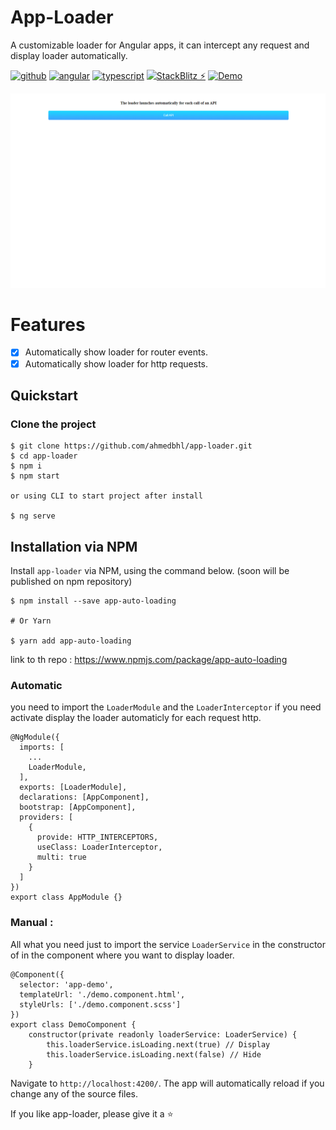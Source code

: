 # App-Loader

A customizable loader for Angular apps, it can intercept any request and display loader automatically.

[![github](https://badgen.net/badge/icon/github?icon=github&label)](https://github.com/ahmedbhl/app-loader)
[![angular](https://badgen.net/badge/Angular/v%2010/red)](https://github.com/angular/angular-cli)
[![typescript](https://badgen.net/badge/icon/typescript?icon=typescript&label)](https://www.typescriptlang.org/)
[![StackBlitz ⚡️](https://badgen.net/badge/icon/Edit%20On%20StackBlitz⚡️?icon=slack&label)](https://stackblitz.com/edit/app-loader?file=src%2Fapp%2Fapp.component.ts)
[![Demo](https://badgen.net/badge/Demo/ClicMe/green)](https://app-loader-8b640.web.app/)

<p align="center">
    <img src="https://github.com/ahmedbhl/app-loader/blob/master/src/assets/app-loader.gif?raw=true">
</p>

# Features

   - [X] Automatically show loader for router events.
   - [X] Automatically show loader for http requests.

## Quickstart 

### Clone the project

```console
$ git clone https://github.com/ahmedbhl/app-loader.git
$ cd app-loader
$ npm i
$ npm start

or using CLI to start project after install

$ ng serve
```

## Installation via NPM

Install `app-loader` via NPM, using the command below. 
(soon will be published on npm repository)

```shell
$ npm install --save app-auto-loading

# Or Yarn

$ yarn add app-auto-loading
```
link to th repo : https://www.npmjs.com/package/app-auto-loading
### Automatic

you need to import the `LoaderModule` and the `LoaderInterceptor` if you need activate display the loader automaticly for each request http.

```console
@NgModule({
  imports: [
    ...
    LoaderModule,
  ],
  exports: [LoaderModule],
  declarations: [AppComponent],
  bootstrap: [AppComponent],
  providers: [
    {
      provide: HTTP_INTERCEPTORS,
      useClass: LoaderInterceptor,
      multi: true
    }
  ]
})
export class AppModule {}
```
### Manual : 
All what you need just to import the service `LoaderService` in the constructor of in the component where you want to display loader.

```console
@Component({
  selector: 'app-demo',
  templateUrl: './demo.component.html',
  styleUrls: ['./demo.component.scss']
})
export class DemoComponent {
    constructor(private readonly loaderService: LoaderService) { 
        this.loaderService.isLoading.next(true) // Display
        this.loaderService.isLoading.next(false) // Hide
    }

```

Navigate to `http://localhost:4200/`. The app will automatically reload if you change any of the source files.

If you like app-loader, please give it a ⭐
